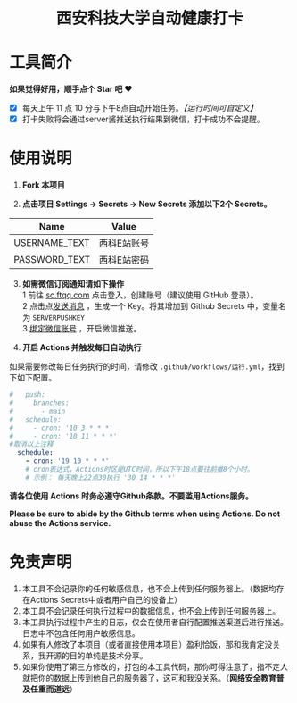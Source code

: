<div align="center">
<h1 align="center">
西安科技大学自动健康打卡
 </h1>
 

</div>

# 工具简介


**如果觉得好用，顺手点个 Star 吧 ❤**

* [x] 每天上午 11 点 10 分与下午8点自动开始任务。*【运行时间可自定义】*
* [x] 打卡失败将会通过server酱推送执行结果到微信，打卡成功不会提醒。

# 使用说明
1. **Fork 本项目**

2. **点击项目 Settings -> Secrets -> New Secrets 添加以下2个 Secrets。**

| Name       | Value            |
| ---------- | ---------------- |
| USERNAME_TEXT | 西科E站账号 |
| PASSWORD_TEXT   | 西科E站密码 |


3. **如需微信订阅通知请如下操作**  
1 前往 [sc.ftqq.com](http://sc.ftqq.com/3.version) 点击登入，创建账号（建议使用 GitHub 登录）。  
2 点击点[发送消息](http://sc.ftqq.com/?c=code) ，生成一个 Key。将其增加到 Github Secrets 中，变量名为 `SERVERPUSHKEY`  
3 [绑定微信账号](http://sc.ftqq.com/?c=wechat&a=bind) ，开启微信推送。  


4. **开启 Actions 并触发每日自动执行**

如果需要修改每日任务执行的时间，请修改 `.github/workflows/运行.yml`，找到下如下配置。

```yml
#   push:
#     branches:
#       - main
#   schedule:
#     - cron: '10 3 * * *'
#     - cron: '10 11 * * *'
#取消以上注释
  schedule:
    - cron: '19 10 * * *'
    # cron表达式，Actions时区是UTC时间，所以下午18点要往前推8个小时。
    # 示例： 每天晚上22点30执行 '30 14 * * *'
```


**请各位使用 Actions 时务必遵守Github条款。不要滥用Actions服务。**

**Please be sure to abide by the Github terms when using Actions. Do not abuse the Actions service.**
# 免责声明

1. 本工具不会记录你的任何敏感信息，也不会上传到任何服务器上。（数据均存在Actions Secrets中或者用户自己的设备上）
2. 本工具不会记录任何执行过程中的数据信息，也不会上传到任何服务器上。
3. 本工具执行过程中产生的日志，仅会在使用者自行配置推送渠道后进行推送。日志中不包含任何用户敏感信息。
4. 如果有人修改了本项目（或者直接使用本项目）盈利恰饭，那和我肯定没关系，我开源的目的单纯是技术分享。
5. 如果你使用了第三方修改的，打包的本工具代码，那你可得注意了，指不定人就把你的数据上传到他自己的服务器了，这可和我没关系。（**网络安全教育普及任重而道远**）
